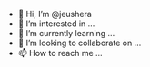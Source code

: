 - 👋 Hi, I’m @jeushera
- 👀 I’m interested in ...
- 🌱 I’m currently learning ...
- 💞️ I’m looking to collaborate on ...
- 📫 How to reach me ...

<!---
jeushera/jeushera is a ✨ special ✨ repository because its `README.md` (this file) appears on your GitHub profile.
You can click the Preview link to take a look at your changes.
--->
